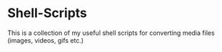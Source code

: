 # Shell-Scripts
This is a collection of my useful shell scripts for converting media files (images, videos, gifs etc.)
